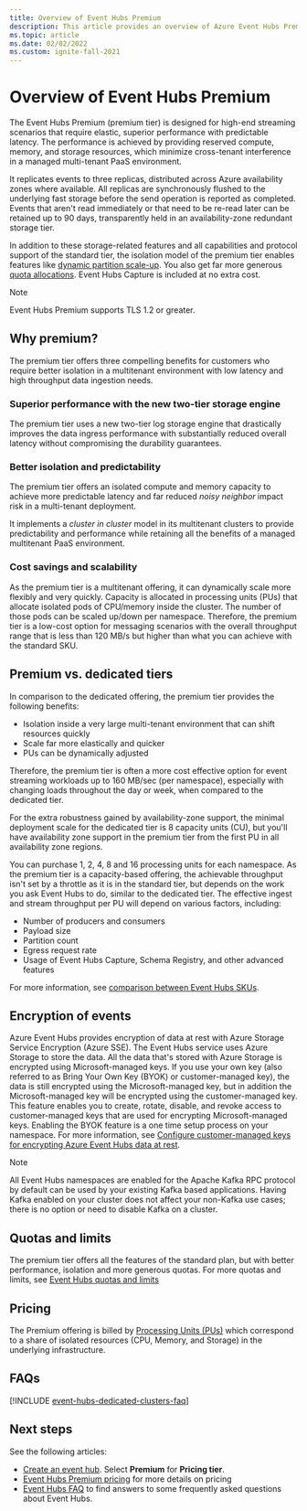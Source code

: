 ```yaml
---
title: Overview of Event Hubs Premium
description: This article provides an overview of Azure Event Hubs Premium, which offers multi-tenant deployments of Event Hubs for high-end streaming needs.
ms.topic: article
ms.date: 02/02/2022
ms.custom: ignite-fall-2021
---
```


# Overview of Event Hubs Premium
The Event Hubs Premium (premium tier) is designed for high-end streaming scenarios that require elastic, superior performance with predictable latency. The performance is achieved by providing reserved compute, memory, and storage resources, which minimize cross-tenant interference in a managed multi-tenant PaaS environment. 

It replicates events to three replicas, distributed across Azure availability zones where available. All replicas are synchronously flushed to the underlying fast storage before the send operation is reported as completed. Events that aren't read immediately or that need to be re-read later can be retained up to 90 days, transparently held in an availability-zone redundant storage tier. 

In addition to these storage-related features and all capabilities and protocol support of the standard tier, the isolation model of the premium tier enables features like [dynamic partition scale-up](dynamically-add-partitions.md). You also get far more generous [quota allocations](event-hubs-quotas.md). Event Hubs Capture is included at no extra cost.

> [!NOTE]
> Event Hubs Premium supports TLS 1.2 or greater. 

## Why premium?
The premium tier offers three compelling benefits for customers who require better isolation in a multitenant environment with low latency and high throughput data ingestion needs.

### Superior performance with the new two-tier storage engine
The premium tier uses a new two-tier log storage engine that drastically improves the data ingress performance with substantially reduced overall latency without compromising the durability guarantees. 

### Better isolation and predictability
The premium tier offers an isolated compute and memory capacity to achieve more predictable latency and far reduced *noisy neighbor* impact risk in a multi-tenant deployment.

It implements a *cluster in cluster* model in its multitenant clusters to provide predictability and performance while retaining all the benefits of a managed multitenant PaaS environment. 

### Cost savings and scalability
As the premium tier is a multitenant offering, it can dynamically scale more flexibly and very quickly. Capacity is allocated in processing units (PUs) that allocate isolated pods of CPU/memory inside the cluster. The number of those pods can be scaled up/down per namespace. Therefore, the premium tier is a low-cost option for messaging scenarios with the overall throughput range that is less than 120 MB/s but higher than what you can achieve with the standard SKU.  

## Premium vs. dedicated tiers
In comparison to the dedicated offering, the premium tier provides the following benefits:

- Isolation inside a very large multi-tenant environment that can shift resources quickly
- Scale far more elastically and quicker
- PUs can be dynamically adjusted

Therefore, the premium tier is often a more cost effective option for event streaming workloads up to 160 MB/sec (per namespace), especially with changing loads throughout the day or week, when compared to the dedicated tier. 

For the extra robustness gained by availability-zone support, the minimal deployment scale for the dedicated tier is 8 capacity units (CU), but you'll have availability zone support in the premium tier from the first PU in all availability zone regions. 

You can purchase 1, 2, 4, 8 and 16 processing units for each namespace. As the premium tier is a capacity-based offering, the achievable throughput isn't set by a throttle as it is in the standard tier, but depends on the work you ask Event Hubs to do, similar to the dedicated tier. The effective ingest and stream throughput per PU will depend on various factors, including:

* Number of producers and consumers
* Payload size 
* Partition count
* Egress request rate 
* Usage of Event Hubs Capture, Schema Registry, and other advanced features

For more information, see [comparison between Event Hubs SKUs](event-hubs-quotas.md).

## Encryption of events
Azure Event Hubs provides encryption of data at rest with Azure Storage Service Encryption (Azure SSE). The Event Hubs service uses Azure Storage to store the data. All the data that's stored with Azure Storage is encrypted using Microsoft-managed keys. If you use your own key (also referred to as Bring Your Own Key (BYOK) or customer-managed key), the data is still encrypted using the Microsoft-managed key, but in addition the Microsoft-managed key will be encrypted using the customer-managed key. This feature enables you to create, rotate, disable, and revoke access to customer-managed keys that are used for encrypting Microsoft-managed keys. Enabling the BYOK feature is a one time setup process on your namespace. For more information, see [Configure customer-managed keys for encrypting Azure Event Hubs data at rest](configure-customer-managed-key.md).

> [!NOTE]
> All Event Hubs namespaces are enabled for the Apache Kafka RPC protocol by default can be used by your existing Kafka based applications. Having Kafka enabled on your cluster does not affect your non-Kafka use cases; there is no option or need to disable Kafka on a cluster.


## Quotas and limits
The premium tier offers all the features of the standard plan, but with better performance, isolation and more generous quotas. 
For more quotas and limits, see [Event Hubs quotas and limits](event-hubs-quotas.md)

## Pricing

The Premium offering is billed by [Processing Units (PUs)](event-hubs-scalability.md#processing-units) which correspond to a share of isolated resources (CPU, Memory, and Storage) in the underlying infrastructure. 

## FAQs

[!INCLUDE [event-hubs-dedicated-clusters-faq](./includes/event-hubs-premium-faq.md)]

## Next steps

See the following articles:

- [Create an event hub](event-hubs-create.md). Select **Premium** for **Pricing tier**. 
- [Event Hubs Premium pricing](https://azure.microsoft.com/pricing/details/event-hubs/) for more details on pricing
- [Event Hubs FAQ](event-hubs-faq.yml) to find answers to some frequently asked questions about Event Hubs. 
